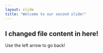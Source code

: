 ```yaml
---
layout: slide
title: "Welcome to our second slide!"
---
```

## I changed file content in here!
Use the left arrow to go back!
